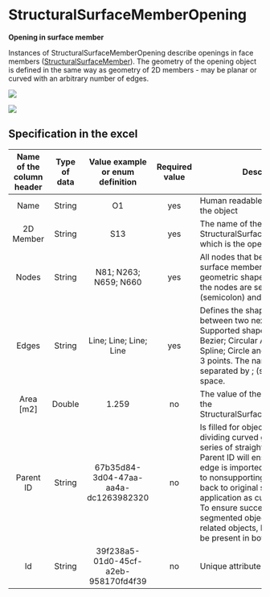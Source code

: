 # StructuralSurfaceMemberOpening

**Opening in surface member**

Instances of StructuralSurfaceMemberOpening describe openings in face members ([StructuralSurfaceMember](structuralsurfacemember.md#2d-member-plate-wall)). The geometry of the opening object is defined in the same way as geometry of 2D members - may be planar or curved with an arbitrary number of edges.

![](../.gitbook/assets/15\_structuralsurfacememberopening.png)

![](../.gitbook/assets/15\_structuralsurfacememberopening2.png)

## Specification in the excel

| **Name of the column header** | **Type of data** | **Value example or enum definition** | **Required value** | **Description**                                                                                                                                                                                                                                                                                                                                                                                     |
| :---------------------------: | :--------------: | :----------------------------------: | :----------------: | --------------------------------------------------------------------------------------------------------------------------------------------------------------------------------------------------------------------------------------------------------------------------------------------------------------------------------------------------------------------------------------------------- |
|              Name             |      String      |                  O1                  |         yes        | Human readable unique name of the object                                                                                                                                                                                                                                                                                                                                                            |
|           2D Member           |      String      |                  S13                 |         yes        | The name of the StructuralSurfaceMember to which is the opening situated.                                                                                                                                                                                                                                                                                                                           |
|             Nodes             |      String      |         N81; N263; N659; N660        |         yes        | All nodes that belong to the surface member and define its geometric shape. The names of the nodes are separated by ; (semicolon) and space.                                                                                                                                                                                                                                                        |
|             Edges             |      String      |        Line; Line; Line; Line        |         yes        | Defines the shape of the curve between two next nodes. Supported shapes are: Line; Bezier; Circular Arc; Parabolic arc; Spline; Circle and Point; Circle by 3 points. The names are separated by ; (semicolon) and space.                                                                                                                                                                          |
|           Area \[m2]          |      Double      |                 1.259                |         no         | The value of the surface area of the StructuralSurfaceMemberOpening                                                                                                                                                                                                                                                                                                                                 |
|           Parent ID           |      String      | 67b35d84-3d04-47aa-aa4a-dc1263982320 |         no         | Is filled for objects created be dividing curved geometry to series of straight line objects.  Parent ID will ensure that curved edge is imported as straight parts to nonsupporting application, and back to original supporting application as curved geometry. To ensure successful round trip of segmented objects and their related objects, Parent ID needs to be present in both directions. |
|               Id              |      String      | 39f238a5-01d0-45cf-a2eb-958170fd4f39 |         no         | Unique attribute designation                                                                                                                                                                                                                                                                                                                                                                        |
